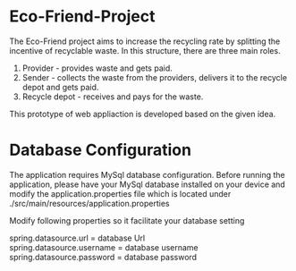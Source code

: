 # Eco-Friend-Project
The Eco-Friend project aims to increase the recycling rate by splitting the incentive of recyclable waste.
In this structure, there are three main roles.

1. Provider - provides waste and gets paid.
2. Sender - collects the waste from the providers, delivers it to the recycle depot and gets paid.
3. Recycle depot - receives and pays for the waste.

This prototype of web appliaction is developed based on the given idea. 


# Database Configuration
The application requires MySql database configuration.
Before running the application, please have your MySql database installed on your device and modify the application.properties file which is located under  ./src/main/resources/application.properties  

Modify following properties so it facilitate your database setting  

spring.datasource.url = database Url  
spring.datasource.username = database username  
spring.datasource.password = database password  

